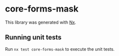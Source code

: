 # core-forms-mask

This library was generated with [Nx](https://nx.dev).


## Running unit tests

Run `nx test core-forms-mask` to execute the unit tests.

